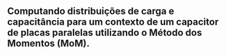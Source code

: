 ## Computando distribuições de carga e capacitância para um contexto de um capacitor de placas paralelas utilizando o Método dos Momentos (MoM).
